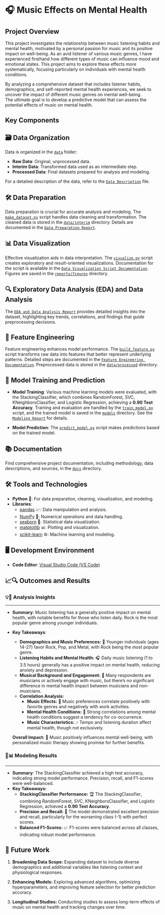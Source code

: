 # 🎧 Music Effects on Mental Health

## Project Overview

This project investigates the relationship between music listening habits and mental health, motivated by a personal passion for music and its positive impact on well-being. As an avid listener of various music genres, I have experienced firsthand how different types of music can influence mood and emotional states. This project aims to explore these effects more systematically, focusing particularly on individuals with mental health conditions.

By analyzing a comprehensive dataset that includes listener habits, demographics, and self-reported mental health experiences, we seek to uncover the impact of different music genres on mental well-being. \
The ultimate goal is to develop a predictive model that can assess the potential effects of music on mental health.


## Key Components

## 🗃️ Data Organization
Data is organized in the [`data`](../Music-and-Mental-Health/data/) folder:
- **Raw Data**: Original, unprocessed data.
- **Interim Data**: Transformed data used as an intermediate step.
- **Processed Data**: Final datasets prepared for analysis and modeling.

For a detailed description of the data, refer to the [`Data Description`](../Music-and-Mental-Health/docs/Data%20Description.md) file.

## 🛠️ Data Preparation
Data preparation is crucial for accurate analysis and modeling. The [`make_dataset.py`](../Music-and-Mental-Health/src/data/make_dataset.py) script handles data cleaning and transformation. The cleaned data is stored in the [`data/interim`](../Music-and-Mental-Health/data/interim/) directory. Details are documented in the [`Data Preparation Report`](../Music-and-Mental-Health/reports/Data%20Preparation%20Report.md).

## 📊 Data Visualization
Effective visualization aids in data interpretation. The [`visualize.py`](../Music-and-Mental-Health/src/visualization/visualize.py) script creates exploratory and result-oriented visualizations. Documentation for the script is available in the [`Data Visualization Script Documentation`](../Music-and-Mental-Health/docs/Data%20Visualization%20Script%20Documentation.md). Figures are saved in the [`reports/figures`](../Music-and-Mental-Health/reports/Figures/) directory.

## 🔍 Exploratory Data Analysis (EDA) and Data Analysis
The [`EDA and Data Analysis Report`](../Music-and-Mental-Health/reports/EDA%20&%20Data%20Analysis%20Report.md) provides detailed insights into the dataset, highlighting key trends, correlations, and findings that guide preprocessing decisions.

## 🔧 Feature Engineering

Feature engineering enhances model performance. The [`build_feature.py`](../Music-and-Mental-Health/src/features/build_features.py) script transforms raw data into features that better represent underlying patterns. Detailed steps are documented in the [`Feature Engineering Documentation`](../Music-and-Mental-Health/docs/Feature%20Engineering%20Documentation.md). Preprocessed data is stored in the [`data/processed`](../Music-and-Mental-Health/data/processed/) directory.

## 🤖 Model Training and Prediction

- **Model Training**: Various machine learning models were evaluated, with the StackingClassifier, which combines RandomForest, SVC, KNeighborsClassifier, and Logistic Regression, achieving a **0.90 Test Accuracy**. Training and evaluation are handled by the [`train_model.py`](../Music-and-Mental-Health/src/models/train_model.py) script, and the trained model is saved in the [`models`](../Music-and-Mental-Health/models/) directory. See the [`Modeling Report`](../Music-and-Mental-Health/reports/Modeling%20Report.md) for details.

- **Model Prediction**: The [`predict_model.py`](../Music-and-Mental-Health/src/models/predict_model.py) script makes predictions based on the trained model.

## 📚 Documentation

Find comprehensive project documentation, including methodology, data descriptions, and sources, in the [`docs`](../Music-and-Mental-Health/docs/) directory.

## 🛠️ Tools and Technologies

- **Python** 🐍: For data preparation, cleaning, visualization, and modeling.
- **Libraries**:
  - [pandas](https://pandas.pydata.org/) 📈: Data manipulation and analysis.
  - [NumPy](https://numpy.org/) 🔢: Numerical operations and data handling.
  - [seaborn](https://seaborn.pydata.org/) 🌈: Statistical data visualization.
  - [matplotlib](https://matplotlib.org/) 📊: Plotting and visualization.
  - [scikit-learn](https://scikit-learn.org/) ⚙️: Machine learning and modeling.

## 🖥️ Development Environment
- **Code Editor**: [Visual Studio Code (VS Code)](https://code.visualstudio.com/) 

## 📈🔍 Outcomes and Results


### 💡🔎 **Analysis Insights**
___
* **Summary**: Music listening has a generally positive impact on mental health, with notable benefits for those who listen daily. Rock is the most popular genre among younger individuals.
* **Key Takeaways**:
  - **Demographics and Music Preferences:** 🎸 Younger individuals (ages 14-27) favor Rock, Pop, and Metal, with Rock being the most popular genre.
  - **Listening Habits and Mental Health:** 🎧 Daily music listening (1 to 3.5 hours) generally has a positive impact on mental health, reducing anxiety and depression.
  - **Musical Background and Engagement:** 🎤 Many respondents are musicians or actively engage with music, but there’s no significant difference in mental health impact between musicians and non-musicians.
  - **Correlation Analysis:**
    - **Music Effects:** 🎵 Music preferences correlate positively with favorite genres and negatively with work activities.
    - **Mental Health Conditions:** 🧠 Strong correlations among mental health conditions suggest a tendency for co-occurrence.
    - **Music Characteristics:** 🎶 Tempo and listening duration affect mental health, though not exclusively.

  **Overall Impact:** 🌟 Music positively influences mental well-being, with personalized music therapy showing promise for further benefits.

### 🤖📊 **Modeling Results**
___
* **Summary**: The StackingClassifier achieved a high test accuracy, indicating strong model performance. Precision, recall, and F1-scores were well-balanced.
* **Key Takeaways:**
  - **StackingClassifier Performance:** 🏆 The StackingClassifier, combining RandomForest, SVC, KNeighborsClassifier, and Logistic Regression, achieved a **0.90 Test Accuracy**.
  - **Precision and Recall:** 🎯 The model demonstrated excellent precision and recall, particularly for the worsening class (-1) with perfect scores.
  - **Balanced F1-Scores:** 📈 F1-scores were balanced across all classes, indicating robust model performance.

## 🔮 Future Work

1. **Broadening Data Scope:** Expanding dataset to include diverse demographics and additional variables like listening context and physiological responses.

2. **Enhancing Models:** Exploring advanced algorithms, optimizing hyperparameters, and improving feature selection for better prediction accuracy.

3. **Longitudinal Studies:** Conducting studies to assess long-term effects of music on mental health and tracking changes over time.
